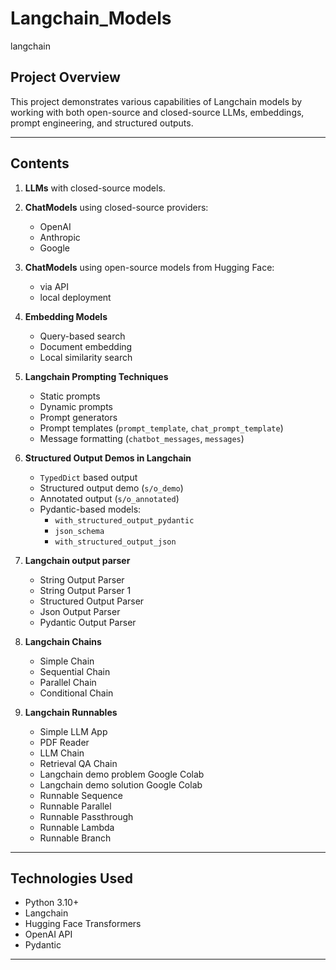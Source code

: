 # Langchain_Models
langchain

## Project Overview

This project demonstrates various capabilities of Langchain models by working with both open-source and closed-source LLMs, embeddings, prompt engineering, and structured outputs.

---

## Contents

1. **LLMs** with closed-source models.  
2. **ChatModels** using closed-source providers:  
   - OpenAI  
   - Anthropic  
   - Google  

3. **ChatModels** using open-source models from Hugging Face:  
   - via API  
   - local deployment  

4. **Embedding Models**  
   - Query-based search  
   - Document embedding  
   - Local similarity search  

5. **Langchain Prompting Techniques**  
   - Static prompts  
   - Dynamic prompts  
   - Prompt generators  
   - Prompt templates (`prompt_template`, `chat_prompt_template`)  
   - Message formatting (`chatbot_messages`, `messages`)  

6. **Structured Output Demos in Langchain**  
   - `TypedDict` based output  
   - Structured output demo (`s/o_demo`)  
   - Annotated output (`s/o_annotated`)  
   - Pydantic-based models:  
     - `with_structured_output_pydantic`  
     - `json_schema`  
     - `with_structured_output_json`

7. **Langchain output parser**
   - String Output Parser
   - String Output Parser 1
   - Structured Output Parser
   - Json Output Parser
   - Pydantic Output Parser

8. **Langchain Chains**
   - Simple Chain
   - Sequential Chain
   - Parallel Chain
   - Conditional Chain

9. **Langchain Runnables**
   - Simple LLM App
   - PDF Reader
   - LLM Chain
   - Retrieval QA Chain
   - Langchain demo problem Google Colab
   - Langchain demo solution Google Colab
   - Runnable Sequence
   - Runnable Parallel
   - Runnable Passthrough
   - Runnable Lambda
   - Runnable Branch
---

## Technologies Used

- Python 3.10+
- Langchain
- Hugging Face Transformers
- OpenAI API
- Pydantic

---

